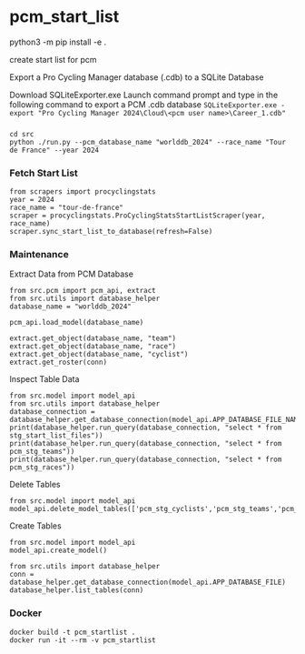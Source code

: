 # pcm_start_list


python3 -m pip install -e .

create start list for pcm


Export a Pro Cycling Manager database (.cdb) to a SQLite Database

Download SQLiteExporter.exe
Launch command prompt and type in the following command to export a PCM .cdb database
`SQLiteExporter.exe -export "Pro Cycling Manager 2024\Cloud\<pcm user name>\Career_1.cdb"`


###
    cd src
    python ./run.py --pcm_database_name "worlddb_2024" --race_name "Tour de France" --year 2024

### Fetch Start List
    from scrapers import procyclingstats 
    year = 2024
    race_name = "tour-de-france"
    scraper = procyclingstats.ProCyclingStatsStartListScraper(year, race_name)
    scraper.sync_start_list_to_database(refresh=False)


### Maintenance

Extract Data from PCM Database

    from src.pcm import pcm_api, extract
    from src.utils import database_helper
    database_name = "worlddb_2024"
    
    pcm_api.load_model(database_name)
    
    extract.get_object(database_name, "team")
    extract.get_object(database_name, "race")
    extract.get_object(database_name, "cyclist")
    extract.get_roster(conn)

Inspect Table Data

    from src.model import model_api
    from src.utils import database_helper
    database_connection = database_helper.get_database_connection(model_api.APP_DATABASE_FILE_NAME)
    print(database_helper.run_query(database_connection, "select * from stg_start_list_files"))
    print(database_helper.run_query(database_connection, "select * from pcm_stg_teams"))
    print(database_helper.run_query(database_connection, "select * from pcm_stg_races"))

Delete Tables

    from src.model import model_api
    model_api.delete_model_tables(['pcm_stg_cyclists','pcm_stg_teams','pcm_stg_races'])

Create Tables

    from src.model import model_api
    model_api.create_model()
    
    from src.utils import database_helper
    conn = database_helper.get_database_connection(model_api.APP_DATABASE_FILE)
    database_helper.list_tables(conn)

### Docker

    docker build -t pcm_startlist .
    docker run -it --rm -v pcm_startlist